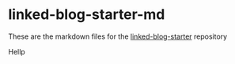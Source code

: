 # linked-blog-starter-md
These are the markdown files for the [linked-blog-starter](https://github.com/matthewwong525/linked-blog-starter) repository

Hellp
